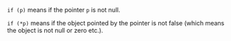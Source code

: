 `if (p)` means if the pointer `p` is not null.

`if (*p)` means if the object pointed by the pointer is not false (which means the object is not null or zero etc.).
